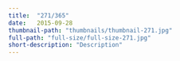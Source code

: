 ```yaml
---
title:  "271/365"
date:   2015-09-28
thumbnail-path: "thumbnails/thumbnail-271.jpg"
full-path: "full-size/full-size-271.jpg"
short-description: "Description"
---
```

